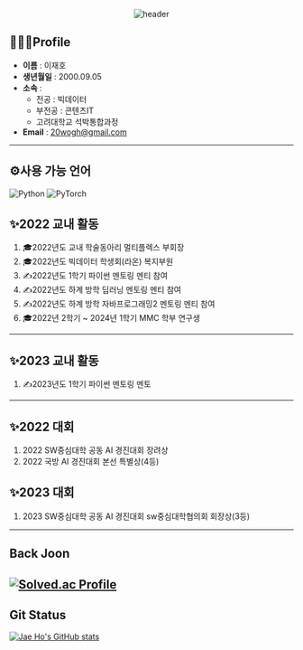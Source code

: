 <div align = 'center'>
  
![header](https://capsule-render.vercel.app/api?type=waving&height=200&color=gradient&text=LEE%20JAE%20HO&section=header&reversal=false&textBg=false&fontColor=0,1,2,3,4,5&fontAlign=50&animation=fadeIn)

</div>

## 👨🏻‍🎓Profile
- **이름** : 이재호 <br>
- **생년월일** : 2000.09.05 <br>
- **소속** : <br>
  - 전공 : 빅데이터 <br>
  - 부전공 : 콘텐츠IT <br>
  - 고려대학교 석박통합과정
- **Email** : 20wogh@gmail.com
***
## ⚙사용 가능 언어
![Python](https://img.shields.io/badge/Python-3776AB.svg?&style=for-the-badge&logo=Python&logoColor=white)
![PyTorch](https://img.shields.io/badge/PyTorch-EE4C2C.svg?&style=for-the-badge&logo=PyTorch&logoColor=white)
<!--
![Java](https://img.shields.io/badge/Java-007396.svg?&style=for-the-badge&logo=Java&logoColor=white)
![C](https://img.shields.io/badge/C-3DDC84.svg?&style=for-the-badge&logo=C&logoColor=white)
![C++](https://img.shields.io/badge/C++-00599C?style=for-the-badge&logo=C%2B%2B&logoColor=white)</a>&nbsp;
![R](https://img.shields.io/badge/R-1572B6.svg?&style=for-the-badge&logo=R&logoColor=white)
***
-->


<!--
## 📖2019 수강 과목 (전공)
|번호|과목명|
|:---:|:---:|
|1|자바프로그래밍1|
|2|이산수학|
|3|소프트웨어개론|
|4|소프트웨어세미나1|


## 📖2022 수강 과목 (전공) 

|번호|과목명|
|:---:|:---:|
|1|C프로그래밍|
|2|자료구조|
|3|자바프로그래밍2|
|4|소프트웨어세미나1|
|5|데이터사이언스기초|
|6|파이썬과학기초프로그래밍|
## 📖2022 수강 중인 과목 (전공)
|번호|과목명|
|:---:|:---:|
|1|C++프로그래밍|
|2|인공지능 수학|
|3|데이터베이스 기초|
|4|파이썬AI프로그래밍|
|5|스프트웨어 특강2 |

***
-->
## ✨2022 교내 활동
1. 🎓2022년도 교내 학술동아리 멀티플렉스 부회장
2. 🎓2022년도 빅데이터 학생회(라온) 복지부원
3. ✍2022년도 1학기 파이썬 멘토링 멘티 참여
4. ✍2022년도 하계 방학 딥러닝 멘토링 멘티 참여
5. ✍2022년도 하계 방학 자바프로그래밍2 멘토링 멘티 참여
6. 🎓2022년 2학기 ~ 2024년 1학기 MMC 학부 연구생 
***

## ✨2023 교내 활동
1. ✍2023년도 1학기 파이썬 멘토링 멘토
***
## ✨2022 대회
1. 2022 SW중심대학 공동 AI 경진대회 장려상
2. 2022 국방 AI 경진대회 본선 특별상(4등)
## ✨2023 대회
1. 2023 SW중심대학 공동 AI 경진대회 sw중심대학협의회 회장상(3등)

***
## Back Joon
[![Solved.ac Profile](http://mazassumnida.wtf/api/v2/generate_badge?boj=321wogh)](https://solved.ac/321wogh/)
---

## Git Status

[![Jae Ho's GitHub stats](https://github-readme-stats.vercel.app/api?username=wogh999&show_icons=true&theme=vue)](https://github.com/wogh999/github-readme-stats)


